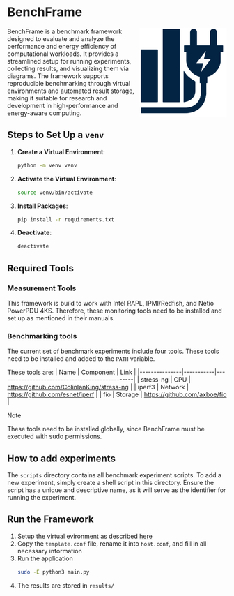 # BenchFrame
<p>
  <img src="benchframe-logo.png" alt="BenchFrame Logo" width="200" align="right"  />
</p>
BenchFrame is a benchmark framework designed to evaluate and analyze the performance and energy efficiency of computational workloads. It provides a streamlined setup for running experiments, collecting results, and visualizing them via diagrams. The framework supports reproducible benchmarking through virtual environments and automated result storage, making it suitable for research and development in high-performance and energy-aware computing.


## Steps to Set Up a `venv`

1. **Create a Virtual Environment**:
    ```bash
    python -m venv venv
    ```

2. **Activate the Virtual Environment**:
    ```bash
    source venv/bin/activate
    ```

3. **Install Packages**:
    ```bash
    pip install -r requirements.txt
    ``````

4. **Deactivate**:
    ```bash
    deactivate
    ```

## Required Tools
### Measurement Tools
This framework is build to work with Intel RAPL, IPMI/Redfish, and Netio PowerPDU 4KS. 
Therefore, these monitoring tools need to be installed and set up as mentioned in their manuals.

### Benchmarking tools
The current set of benchmark experiments include four tools. These tools need to be installed and added to the `PATH` variable.

These tools are:
| Name          | Component | Link                                           |
|---------------|-----------|------------------------------------------------|
| stress-ng     | CPU       | https://github.com/ColinIanKing/stress-ng      |
| iperf3        | Network   | https://github.com/esnet/iperf                 |
| fio           | Storage   | https://github.com/axboe/fio                   |

> [!NOTE]  
> These tools need to be installed globally, since BenchFrame must be executed with sudo permissions.

## How to add experiments
The `scripts` directory contains all benchmark experiment scripts. To add a new experiment, simply create a shell script in this directory. Ensure the script has a unique and descriptive name, as it will serve as the identifier for running the experiment.

## Run the Framework
1. Setup the virtual evironment as described [here](#steps-to-set-up-a-venv)
2. Copy the `template.conf` file, rename it into `host.conf`, and fill in all necessary information
3. Run the application
    ```bash
    sudo -E python3 main.py
    ```
4. The results are stored in `results/`